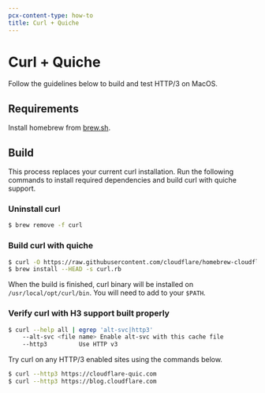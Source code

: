 ```yaml
---
pcx-content-type: how-to
title: Curl + Quiche
---
```


# Curl + Quiche

Follow the guidelines below to build and test HTTP/3 on MacOS.

## Requirements

Install homebrew from [brew.sh](https://brew.sh).

## Build

This process replaces your current curl installation. Run the following commands to install required dependencies and build curl with quiche support.

### Uninstall curl

```sh
$ brew remove -f curl
```

### Build curl with quiche

```sh
$ curl -O https://raw.githubusercontent.com/cloudflare/homebrew-cloudflare/master/curl.rb
$ brew install --HEAD -s curl.rb
```

When the build is finished, curl binary will be installed on `/usr/local/opt/curl/bin`. You will need to add to your `$PATH`.

### Verify curl with H3 support built properly

```sh
$ curl --help all | egrep 'alt-svc|http3'
    --alt-svc <file name> Enable alt-svc with this cache file
    --http3         Use HTTP v3
```

Try curl on any HTTP/3 enabled sites using the commands below.

```sh
$ curl --http3 https://cloudflare-quic.com
$ curl --http3 https://blog.cloudflare.com
```